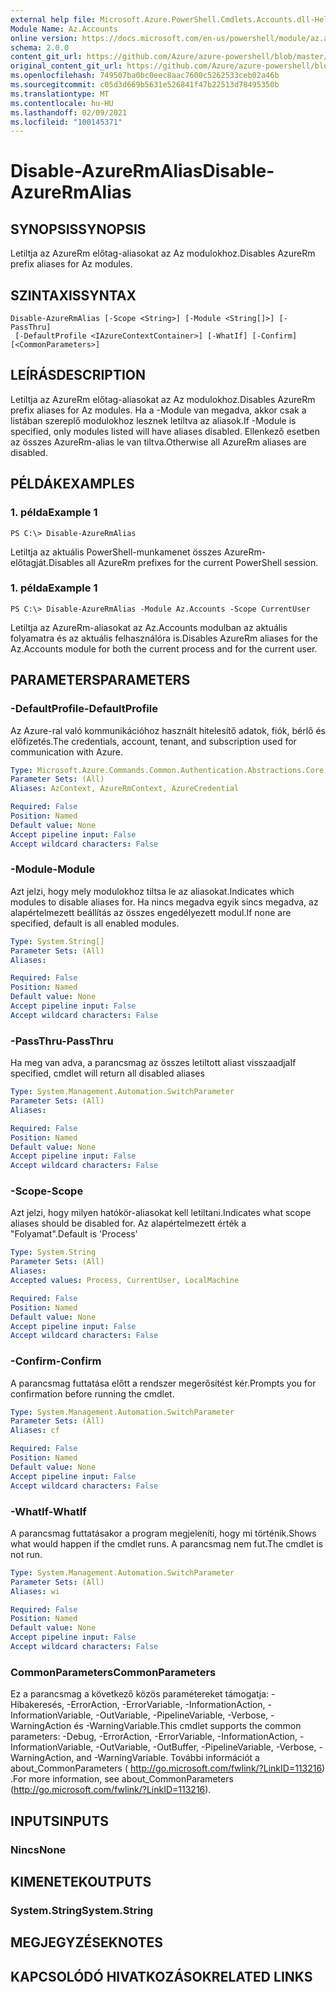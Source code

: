 ```yaml
---
external help file: Microsoft.Azure.PowerShell.Cmdlets.Accounts.dll-Help.xml
Module Name: Az.Accounts
online version: https://docs.microsoft.com/en-us/powershell/module/az.accounts/disable-azurermalias
schema: 2.0.0
content_git_url: https://github.com/Azure/azure-powershell/blob/master/src/Accounts/Accounts/help/Disable-AzureRmAlias.md
original_content_git_url: https://github.com/Azure/azure-powershell/blob/master/src/Accounts/Accounts/help/Disable-AzureRmAlias.md
ms.openlocfilehash: 749507ba0bc0eec8aac7600c5262533ceb02a46b
ms.sourcegitcommit: c05d3d669b5631e526841f47b22513d78495350b
ms.translationtype: MT
ms.contentlocale: hu-HU
ms.lasthandoff: 02/09/2021
ms.locfileid: "100145371"
---
```

# <span data-ttu-id="35061-101">Disable-AzureRmAlias</span><span class="sxs-lookup"><span data-stu-id="35061-101">Disable-AzureRmAlias</span></span>

## <span data-ttu-id="35061-102">SYNOPSIS</span><span class="sxs-lookup"><span data-stu-id="35061-102">SYNOPSIS</span></span>
<span data-ttu-id="35061-103">Letiltja az AzureRm előtag-aliasokat az Az modulokhoz.</span><span class="sxs-lookup"><span data-stu-id="35061-103">Disables AzureRm prefix aliases for Az modules.</span></span>

## <span data-ttu-id="35061-104">SZINTAXIS</span><span class="sxs-lookup"><span data-stu-id="35061-104">SYNTAX</span></span>

```
Disable-AzureRmAlias [-Scope <String>] [-Module <String[]>] [-PassThru]
 [-DefaultProfile <IAzureContextContainer>] [-WhatIf] [-Confirm] [<CommonParameters>]
```

## <span data-ttu-id="35061-105">LEÍRÁS</span><span class="sxs-lookup"><span data-stu-id="35061-105">DESCRIPTION</span></span>
<span data-ttu-id="35061-106">Letiltja az AzureRm előtag-aliasokat az Az modulokhoz.</span><span class="sxs-lookup"><span data-stu-id="35061-106">Disables AzureRm prefix aliases for Az modules.</span></span> <span data-ttu-id="35061-107">Ha a -Module van megadva, akkor csak a listában szereplő modulokhoz lesznek letiltva az aliasok.</span><span class="sxs-lookup"><span data-stu-id="35061-107">If -Module is specified, only modules listed will have aliases disabled.</span></span> <span data-ttu-id="35061-108">Ellenkező esetben az összes AzureRm-alias le van tiltva.</span><span class="sxs-lookup"><span data-stu-id="35061-108">Otherwise all AzureRm aliases are disabled.</span></span>

## <span data-ttu-id="35061-109">PÉLDÁK</span><span class="sxs-lookup"><span data-stu-id="35061-109">EXAMPLES</span></span>

### <span data-ttu-id="35061-110">1. példa</span><span class="sxs-lookup"><span data-stu-id="35061-110">Example 1</span></span>
```
PS C:\> Disable-AzureRmAlias
```

<span data-ttu-id="35061-111">Letiltja az aktuális PowerShell-munkamenet összes AzureRm-előtagját.</span><span class="sxs-lookup"><span data-stu-id="35061-111">Disables all AzureRm prefixes for the current PowerShell session.</span></span>

### <span data-ttu-id="35061-112">1. példa</span><span class="sxs-lookup"><span data-stu-id="35061-112">Example 1</span></span>
```
PS C:\> Disable-AzureRmAlias -Module Az.Accounts -Scope CurrentUser
```

<span data-ttu-id="35061-113">Letiltja az AzureRm-aliasokat az Az.Accounts modulban az aktuális folyamatra és az aktuális felhasználóra is.</span><span class="sxs-lookup"><span data-stu-id="35061-113">Disables AzureRm aliases for the Az.Accounts module for both the current process and for the current user.</span></span>

## <span data-ttu-id="35061-114">PARAMETERS</span><span class="sxs-lookup"><span data-stu-id="35061-114">PARAMETERS</span></span>

### <span data-ttu-id="35061-115">-DefaultProfile</span><span class="sxs-lookup"><span data-stu-id="35061-115">-DefaultProfile</span></span>
<span data-ttu-id="35061-116">Az Azure-ral való kommunikációhoz használt hitelesítő adatok, fiók, bérlő és előfizetés.</span><span class="sxs-lookup"><span data-stu-id="35061-116">The credentials, account, tenant, and subscription used for communication with Azure.</span></span>

```yaml
Type: Microsoft.Azure.Commands.Common.Authentication.Abstractions.Core.IAzureContextContainer
Parameter Sets: (All)
Aliases: AzContext, AzureRmContext, AzureCredential

Required: False
Position: Named
Default value: None
Accept pipeline input: False
Accept wildcard characters: False
```

### <span data-ttu-id="35061-117">-Module</span><span class="sxs-lookup"><span data-stu-id="35061-117">-Module</span></span>
<span data-ttu-id="35061-118">Azt jelzi, hogy mely modulokhoz tiltsa le az aliasokat.</span><span class="sxs-lookup"><span data-stu-id="35061-118">Indicates which modules to disable aliases for.</span></span>
<span data-ttu-id="35061-119">Ha nincs megadva egyik sincs megadva, az alapértelmezett beállítás az összes engedélyezett modul.</span><span class="sxs-lookup"><span data-stu-id="35061-119">If none are specified, default is all enabled modules.</span></span>

```yaml
Type: System.String[]
Parameter Sets: (All)
Aliases:

Required: False
Position: Named
Default value: None
Accept pipeline input: False
Accept wildcard characters: False
```

### <span data-ttu-id="35061-120">-PassThru</span><span class="sxs-lookup"><span data-stu-id="35061-120">-PassThru</span></span>
<span data-ttu-id="35061-121">Ha meg van adva, a parancsmag az összes letiltott aliast visszaadja</span><span class="sxs-lookup"><span data-stu-id="35061-121">If specified, cmdlet will return all disabled aliases</span></span>

```yaml
Type: System.Management.Automation.SwitchParameter
Parameter Sets: (All)
Aliases:

Required: False
Position: Named
Default value: None
Accept pipeline input: False
Accept wildcard characters: False
```

### <span data-ttu-id="35061-122">-Scope</span><span class="sxs-lookup"><span data-stu-id="35061-122">-Scope</span></span>
<span data-ttu-id="35061-123">Azt jelzi, hogy milyen hatókör-aliasokat kell letiltani.</span><span class="sxs-lookup"><span data-stu-id="35061-123">Indicates what scope aliases should be disabled for.</span></span> <span data-ttu-id="35061-124">Az alapértelmezett érték a "Folyamat".</span><span class="sxs-lookup"><span data-stu-id="35061-124">Default is 'Process'</span></span>

```yaml
Type: System.String
Parameter Sets: (All)
Aliases:
Accepted values: Process, CurrentUser, LocalMachine

Required: False
Position: Named
Default value: None
Accept pipeline input: False
Accept wildcard characters: False
```

### <span data-ttu-id="35061-125">-Confirm</span><span class="sxs-lookup"><span data-stu-id="35061-125">-Confirm</span></span>
<span data-ttu-id="35061-126">A parancsmag futtatása előtt a rendszer megerősítést kér.</span><span class="sxs-lookup"><span data-stu-id="35061-126">Prompts you for confirmation before running the cmdlet.</span></span>

```yaml
Type: System.Management.Automation.SwitchParameter
Parameter Sets: (All)
Aliases: cf

Required: False
Position: Named
Default value: None
Accept pipeline input: False
Accept wildcard characters: False
```

### <span data-ttu-id="35061-127">-WhatIf</span><span class="sxs-lookup"><span data-stu-id="35061-127">-WhatIf</span></span>
<span data-ttu-id="35061-128">A parancsmag futtatásakor a program megjeleníti, hogy mi történik.</span><span class="sxs-lookup"><span data-stu-id="35061-128">Shows what would happen if the cmdlet runs.</span></span>
<span data-ttu-id="35061-129">A parancsmag nem fut.</span><span class="sxs-lookup"><span data-stu-id="35061-129">The cmdlet is not run.</span></span>

```yaml
Type: System.Management.Automation.SwitchParameter
Parameter Sets: (All)
Aliases: wi

Required: False
Position: Named
Default value: None
Accept pipeline input: False
Accept wildcard characters: False
```

### <span data-ttu-id="35061-130">CommonParameters</span><span class="sxs-lookup"><span data-stu-id="35061-130">CommonParameters</span></span>
<span data-ttu-id="35061-131">Ez a parancsmag a következő közös paramétereket támogatja: -Hibakeresés, -ErrorAction, -ErrorVariable, -InformationAction, -InformationVariable, -OutVariable, -PipelineVariable, -Verbose, -WarningAction és -WarningVariable.</span><span class="sxs-lookup"><span data-stu-id="35061-131">This cmdlet supports the common parameters: -Debug, -ErrorAction, -ErrorVariable, -InformationAction, -InformationVariable, -OutVariable, -OutBuffer, -PipelineVariable, -Verbose, -WarningAction, and -WarningVariable.</span></span> <span data-ttu-id="35061-132">További információt a about_CommonParameters ( http://go.microsoft.com/fwlink/?LinkID=113216) .</span><span class="sxs-lookup"><span data-stu-id="35061-132">For more information, see about_CommonParameters (http://go.microsoft.com/fwlink/?LinkID=113216).</span></span>

## <span data-ttu-id="35061-133">INPUTS</span><span class="sxs-lookup"><span data-stu-id="35061-133">INPUTS</span></span>

### <span data-ttu-id="35061-134">Nincs</span><span class="sxs-lookup"><span data-stu-id="35061-134">None</span></span>

## <span data-ttu-id="35061-135">KIMENETEK</span><span class="sxs-lookup"><span data-stu-id="35061-135">OUTPUTS</span></span>

### <span data-ttu-id="35061-136">System.String</span><span class="sxs-lookup"><span data-stu-id="35061-136">System.String</span></span>

## <span data-ttu-id="35061-137">MEGJEGYZÉSEK</span><span class="sxs-lookup"><span data-stu-id="35061-137">NOTES</span></span>

## <span data-ttu-id="35061-138">KAPCSOLÓDÓ HIVATKOZÁSOK</span><span class="sxs-lookup"><span data-stu-id="35061-138">RELATED LINKS</span></span>
